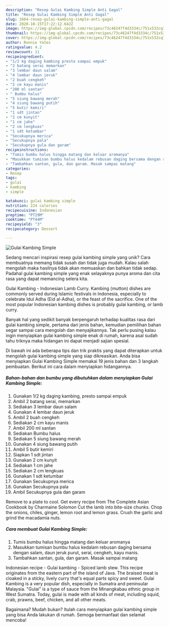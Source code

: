```yaml
---
description: "Resep Gulai Kambing Simple Anti Gagal"
title: "Resep Gulai Kambing Simple Anti Gagal"
slug: 2664-resep-gulai-kambing-simple-anti-gagal
date: 2020-10-15T17:22:12.642Z
image: https://img-global.cpcdn.com/recipes/73c46247f4d3334c/751x532cq70/gulai-kambing-simple-foto-resep-utama.jpg
thumbnail: https://img-global.cpcdn.com/recipes/73c46247f4d3334c/751x532cq70/gulai-kambing-simple-foto-resep-utama.jpg
cover: https://img-global.cpcdn.com/recipes/73c46247f4d3334c/751x532cq70/gulai-kambing-simple-foto-resep-utama.jpg
author: Ronnie Yates
ratingvalue: 4.2
reviewcount: 11
recipeingredient:
- "1/2 kg daging kambing presto sampai empuk"
- "2 batang serai memarkan"
- "3 lembar daun salam"
- "4 lembar daun jeruk"
- "2 buah cengkeh"
- "2 cm kayu manis"
- "200 ml santan"
- " Bumbu halus"
- "5 siung bawang merah"
- "4 siung bawang putih"
- "5 butir kemiri"
- "1 sdt jintan"
- "2 cm kunyit"
- "1 cm jahe"
- "2 cm lengkuas"
- "1 sdt ketumbar"
- "Secukupnya merica"
- "Secukupnya pala"
- "Secukupnya gula dan garam"
recipeinstructions:
- "Tumis bumbu halus hingga matang dan keluar aromanya"
- "Masukkan tumisan bumbu halus kedalam rebusan daging bersama dengan salam, daun jeruk purut, serai, cengkeh, kayu manis."
- "Tambahkan santan, gula, dan garam. Masak sampai matang"
categories:
- Resep
tags:
- gulai
- kambing
- simple

katakunci: gulai kambing simple 
nutrition: 224 calories
recipecuisine: Indonesian
preptime: "PT29M"
cooktime: "PT44M"
recipeyield: "3"
recipecategory: Dessert

---
```



![Gulai Kambing Simple](https://img-global.cpcdn.com/recipes/73c46247f4d3334c/751x532cq70/gulai-kambing-simple-foto-resep-utama.jpg)

Sedang mencari inspirasi resep gulai kambing simple yang unik? Cara membuatnya memang tidak susah dan tidak juga mudah. Kalau salah mengolah maka hasilnya tidak akan memuaskan dan bahkan tidak sedap. Padahal gulai kambing simple yang enak selayaknya punya aroma dan cita rasa yang dapat memancing selera kita.

Gulai Kambing - Indonesian Lamb Curry. Kambing (mutton) dishes are commonly served during Islamic festivals in Indonesia, especially to celebrate Idul Adha (Eid al-Adha), or the feast of the sacrifice. One of the most popular Indonesian kambing dishes is probably gulai kambing, or lamb curry.

Banyak hal yang sedikit banyak berpengaruh terhadap kualitas rasa dari gulai kambing simple, pertama dari jenis bahan, kemudian pemilihan bahan segar sampai cara mengolah dan menyajikannya. Tak perlu pusing kalau ingin menyiapkan gulai kambing simple enak di rumah, karena asal sudah tahu triknya maka hidangan ini dapat menjadi sajian spesial.


Di bawah ini ada beberapa tips dan trik praktis yang dapat diterapkan untuk mengolah gulai kambing simple yang siap dikreasikan. Anda bisa menyiapkan Gulai Kambing Simple memakai 19 jenis bahan dan 3 langkah pembuatan. Berikut ini cara dalam menyiapkan hidangannya.

<!--inarticleads1-->

##### Bahan-bahan dan bumbu yang dibutuhkan dalam menyiapkan Gulai Kambing Simple:

1. Gunakan 1/2 kg daging kambing, presto sampai empuk
1. Ambil 2 batang serai, memarkan
1. Sediakan 3 lembar daun salam
1. Gunakan 4 lembar daun jeruk
1. Ambil 2 buah cengkeh
1. Sediakan 2 cm kayu manis
1. Ambil 200 ml santan
1. Sediakan  Bumbu halus
1. Sediakan 5 siung bawang merah
1. Gunakan 4 siung bawang putih
1. Ambil 5 butir kemiri
1. Siapkan 1 sdt jintan
1. Gunakan 2 cm kunyit
1. Sediakan 1 cm jahe
1. Sediakan 2 cm lengkuas
1. Gunakan 1 sdt ketumbar
1. Gunakan Secukupnya merica
1. Gunakan Secukupnya pala
1. Ambil Secukupnya gula dan garam


Remove to a plate to cool. Get every recipe from The Complete Asian Cookbook by Charmaine Solomon Cut the lamb into bite-size chunks. Chop the onions, chiles, ginger, lemon root and lemon grass. Crush the garlic and grind the macadamia nuts. 

<!--inarticleads2-->

##### Cara membuat Gulai Kambing Simple:

1. Tumis bumbu halus hingga matang dan keluar aromanya
1. Masukkan tumisan bumbu halus kedalam rebusan daging bersama dengan salam, daun jeruk purut, serai, cengkeh, kayu manis.
1. Tambahkan santan, gula, dan garam. Masak sampai matang


Indonesian recipe - Gulai kambing - Spiced lamb stew. This recipe originates from the eastern part of the island of Java. The braised meat is cloaked in a sticky, lively curry that&#39;s equal parts spicy and sweet. Gulai Kambing is a very popular dish, especially in Sumatra and peninsular Malaysia. &#34;Gulai&#34; is a type of sauce from the Minangkabau ethnic group in West Sumatra. Today, gulai is made with all kinds of meat, including squid, crab, prawns, beef, chicken, and all other meats. 

Bagaimana? Mudah bukan? Itulah cara menyiapkan gulai kambing simple yang bisa Anda lakukan di rumah. Semoga bermanfaat dan selamat mencoba!
